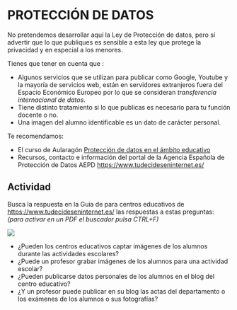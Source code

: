 # PROTECCIÓN DE DATOS

No pretendemos desarrollar aquí la Ley de Protección de datos, pero sí advertir que lo que publiques es sensible a esta ley que protege la privacidad y en especial a los menores.

Tienes que tener en cuenta que :

* Algunos servicios que se utilizan para publicar como Google, Youtube y la mayoría de servicios web, están en servidores extranjeros fuera del Espacio Económico Europeo por lo que se consideran *transferencia internacional de datos*.
* Tiene distinto tratamiento si lo que publicas es necesario para tu función docente o no.
* Una imagen del alumno identificable es un dato de carácter personal.

Te recomendamos:

* El curso de Aularagón [Protección de datos en el ámbito educativo](https://moodle.catedu.es/course/view.php?id=1044)
* Recursos, contacto e información del portal de la Agencia Española de Protección de Datos AEPD https://www.tudecideseninternet.es/

## Actividad

Busca la respuesta en la Guia de para centros educativos de https://www.tudecideseninternet.es/ las respuestas a estas preguntas: *(para activar en un PDF el buscador pulsa CTRL+F)*

![](https://moodle.catedu.es/pluginfile.php/126606/mod_url/intro/2020-12-05%2009_26_05-Window.png)

* ¿Pueden los centros educativos captar imágenes de los alumnos durante las actividades escolares?
* ¿Puede un profesor grabar imágenes de los alumnos para una actividad escolar?
* ¿Pueden publicarse datos personales de los alumnos en el blog del centro educativo?
* ¿Y un profesor puede publicar en su blog las actas del departamento o los exámenes de los alumnos o sus fotografías?
